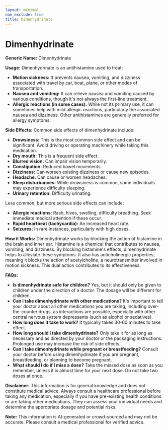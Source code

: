 ```yaml
---
layout: minimal
nav_exclude: true
title: Dimenhydrinate
---
```


# Dimenhydrinate

**Generic Name:** Dimenhydrinate

**Usage:** Dimenhydrinate is an antihistamine used to treat:

* **Motion sickness:**  It prevents nausea, vomiting, and dizziness associated with travel by car, boat, plane, or other modes of transportation.
* **Nausea and vomiting:**  It can relieve nausea and vomiting caused by various conditions, though it's not always the first-line treatment.
* **Allergic reactions (in some cases):** While not its primary use, it can sometimes help with mild allergic reactions, particularly the associated nausea and dizziness.  Other antihistamines are generally preferred for allergy symptoms.


**Side Effects:**  Common side effects of dimenhydrinate include:

* **Drowsiness:** This is the most common side effect and can be significant.  Avoid driving or operating machinery while taking this medication.
* **Dry mouth:**  This is a frequent side effect.
* **Blurred vision:**  Can impair vision temporarily.
* **Constipation:**  Reduced bowel movements.
* **Dizziness:**  Can worsen existing dizziness or cause new episodes.
* **Headache:**  Can cause or worsen headaches.
* **Sleep disturbances:**  While drowsiness is common, some individuals may experience difficulty sleeping.
* **Urinary retention:**  Difficulty urinating.

Less common, but more serious side effects can include:

* **Allergic reactions:**  Rash, hives, swelling, difficulty breathing.  Seek immediate medical attention if these occur.
* **Rapid heartbeat (tachycardia):**  An increased heart rate.
* **Seizures:** In rare instances, particularly with high doses.


**How it Works:** Dimenhydrinate works by blocking the action of histamine in the brain and inner ear. Histamine is a chemical that contributes to nausea, vomiting, and dizziness. By blocking histamine's effects, dimenhydrinate helps to alleviate these symptoms.  It also has anticholinergic properties, meaning it blocks the action of acetylcholine, a neurotransmitter involved in motion sickness. This dual action contributes to its effectiveness.


**FAQs:**

* **Is dimenhydrinate safe for children?**  Yes, but it should only be given to children under the direction of a doctor. The dosage will be different for children.
* **Can I take dimenhydrinate with other medications?**  It's important to tell your doctor about all other medications you are taking, including over-the-counter drugs, as interactions are possible, especially with other central nervous system depressants (such as alcohol or sedatives).
* **How long does it take to work?**  It typically takes 30-60 minutes to take effect.
* **How long should I take dimenhydrinate?**  Only take it for as long as necessary and as directed by your doctor or the packaging instructions.  Prolonged use may increase the risk of side effects.
* **Can I take dimenhydrinate while pregnant or breastfeeding?** Consult your doctor before using dimenhydrinate if you are pregnant, breastfeeding, or planning to become pregnant.
* **What should I do if I miss a dose?**  Take the missed dose as soon as you remember, unless it is almost time for your next dose. Do not take two doses at once.


**Disclaimer:** This information is for general knowledge and does not constitute medical advice. Always consult a healthcare professional before taking any medication, especially if you have pre-existing health conditions or are taking other medications.  They can assess your individual needs and determine the appropriate dosage and potential risks.


**Note:** This information is AI-generated or crowd-sourced and may not be accurate. Please consult a medical professional for verified advice.